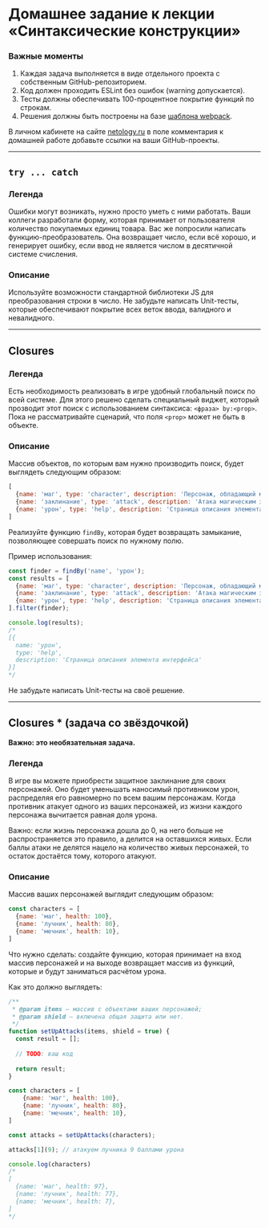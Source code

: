 # Домашнее задание к лекции «Синтаксические конструкции»

### **Важные моменты** 

1. Каждая задача выполняется в виде отдельного проекта с собственным GitHub-репозиторием.
2. Код должен проходить ESLint без ошибок (warning допускается).
3. Тесты должны обеспечивать 100-процентное покрытие функций по строкам.
4. Решения должны быть построены на базе [шаблона webpack](/ci-template).

В личном кабинете на сайте [netology.ru](http://netology.ru/) в поле комментария к домашней работе добавьте ссылки на ваши GitHub-проекты.

---

## `try ... catch`

### Легенда

Ошибки могут возникать, нужно просто уметь с ними работать. Ваши коллеги разработали форму, которая принимает от пользователя количество покупаемых единиц товара. Вас же попросили написать функцию-преобразователь. Она возвращает число, если всё хорошо, и генерирует ошибку, если ввод не является числом в десятичной системе счисления.

### Описание

Используйте возможности стандартной библиотеки JS для преобразования строки в число. Не забудьте написать Unit-тесты, которые обеспечивают покрытие всех веток ввода, валидного и невалидного.

---

##  Closures

### Легенда

Есть необходимость реализовать в игре удобный глобальный поиск по всей системе. Для этого решено сделать специальный виджет, который прозводит этот поиск с использованием синтаксиса: `<фраза> by:<prop>`. Пока не рассматривайте сценарий, что поля `<prop>` может не быть в объекте.

### Описание

Массив объектов, по которым вам нужно производить поиск, будет выглядеть следующим образом:
```javascript
[
  {name: 'маг', type: 'character', description: 'Персонаж, обладающий магическими способностями'},
  {name: 'заклинание', type: 'attack', description: 'Атака магическим заклинанием'},
  {name: 'урон', type: 'help', description: 'Страница описания элемента интерфейса'},
]
```

Реализуйте функцию `findBy`, которая будет возвращать замыкание, позволяющее совершать поиск по нужному полю.

Пример использования:
```javascript
const finder = findBy('name', 'урон');
const results = [
  {name: 'маг', type: 'character', description: 'Персонаж, обладающий магическими способностями'},
  {name: 'заклинание', type: 'attack', description: 'Атака магическим заклинанием'},
  {name: 'урон', type: 'help', description: 'Страница описания элемента интерфейса'},
].filter(finder);

console.log(results);
/*
[{
  name: 'урон',
  type: 'help',
  description: 'Страница описания элемента интерфейса'
}]
*/
```

Не забудьте написать Unit-тесты на своё решение.

---

## Closures * (задача со звёздочкой)

**Важно: это необязательная задача.**

### Легенда

В игре вы можете приобрести защитное заклинание для своих персонажей. Оно будет уменьшать наносимый противником урон, распределяя его равномерно по всем вашим персонажам. Когда противник атакует одного из ваших персонажей, из жизни каждого персонажа вычитается равная доля урона.

Важно: если жизнь персонажа дошла до 0, на него больше не распространяется это правило, а делится на оставшихся живых. Если баллы атаки не делятся нацело на количество живых персонажей, то остаток достаётся тому, которого атакуют.

### Описание

Массив ваших персонажей выглядит следующим образом:
```javascript
const characters = [
  {name: 'маг', health: 100},
  {name: 'лучник', health: 80},
  {name: 'мечник', health: 10},
]
```

Что нужно сделать: создайте функцию, которая принимает на вход массив персонажей и на выходе возвращает массив из функций, которые и будут заниматься расчётом урона.

Как это должно выглядеть:
```javascript
/**
 * @param items — массив с объектами ваших персонажей;
 * @param shield — включена общая защита или нет. 
 */
function setUpAttacks(items, shield = true) {
  const result = [];
    
  // TODO: ваш код
    
  return result; 
}

const characters = [
    {name: 'маг', health: 100},
    {name: 'лучник', health: 80},
    {name: 'мечник', health: 10},
]

const attacks = setUpAttacks(characters);

attacks[1](9); // атакуем лучника 9 баллами урона

console.log(characters)
/*
[
  {name: 'маг', health: 97},
  {name: 'лучник', health: 77},
  {name: 'мечник', health: 7},
]
*/
```
